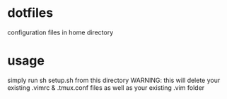 # dotfiles
configuration files in home directory

# usage
simply run sh setup.sh from this directory
WARNING: this will delete your existing .vimrc & .tmux.conf files as well as your existing .vim folder
